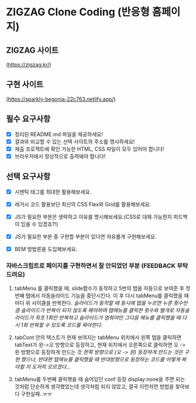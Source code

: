 # ZIGZAG Clone Coding (반응형 홈페이지)

## ZIGZAG 사이트
(https://zigzag.kr/)

## 구현 사이트
(https://sparkly-begonia-22c763.netlify.app/)


## 필수 요구사항

- [x] 정리된 README.md 파일을 제공하세요!
- [x] 결과와 비교할 수 있는 선택 사이트의 주소를 명시하세요!
- [x] 제출 프로젝트에 확인 가능한 HTML, CSS 파일이 모두 있어야 합니다!
- [x] 브라우저에서 정상적으로 출력돼야 합니다!

## 선택 요구사항

- [x] 시멘틱 태그를 최대한 활용해보세요.
- [x] 레거시 코드 활용보단 최신의 CSS Flex와 Grid를 활용해보세요.
- [x] JS가 필요한 부분은 생략하고 이유를 명시해보세요.(CSS로 대체 가능한지 피드백이 있을 수 있겠죠?!)
- [x] JS가 필요한 부분 중 구현할 부분이 있다면 자유롭게 구현해보세요.
- [x] BEM 방법론을 도입해보세요.



### 자바스크립트로 페이지를 구현하면서 잘 안되었던 부분 (FEEDBACK 부탁드려요)

1. tabMenu 를 클릭했을 때, slide함수가 동작하고 5번의 탭을 자동으로 보여준 후 첫번째 탭에서 자동슬라이드 기능을 중단시킨다.
   이 후 다시 tabMenu를 클릭했을 때마다 위 사이클을 반복한다. 
   *슬라이드가 동작할 때 동시에 탭을 누르면 누른 횟수만큼 슬라이드가 반복이 되지 않도록 해야하며
   탭메뉴를 클릭한 횟수와 별개로 자동슬라이드가 최초 1회만 반복하고 슬라이드가 멈춰야만 그다음 메뉴를 클릭했을 때 다시 1회 반복할 수 있도록 코드를 짜야한다.*
   
2. tabCont 안의 텍스트가 현재 보여지는 tabMenu 위치에서 왼쪽 탭을 클릭하면 tabText가 왼->오 방향으로 등장하고,
   현재 위치에서 오른쪽으로 클릭하면 오 -> 왼 방향으로 등장하게 만드는 것
   *한쪽 방향으로 (오 -> 왼) 등장하게 만드는 것은 구현 했으나, 반대편 탭메뉴를 클릭했을 때 반대방향으로 등장하는 코드를 어떻게 짜야할 지 도저히 모르겠다...*
   
3. tabMenu를 두번째 클릭햇을 때 숨어있던 conf 등장
   display:none을 주면 되는 것처럼 단순하게 생각했었는데 생각처럼 되지 않았고, 결국 이런저런 방법을 찾아보다 구현실패..ㅠㅠ
   
   